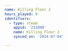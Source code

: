 ```yaml
---
name: Killing Floor 2
hours_played: 0
identifiers:
  - type: steam
    appid: '232090'
    name: Killing Floor 2
    synced_on: '2024-07-04'

---
```

